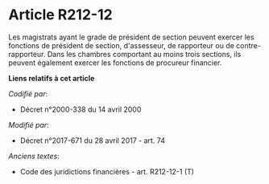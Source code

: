 # Article R212-12

Les magistrats ayant le grade de président de section peuvent exercer les fonctions de président de section, d'assesseur, de
rapporteur ou de contre-rapporteur. Dans les chambres comportant au moins trois sections, ils peuvent également exercer les
fonctions de procureur financier.

**Liens relatifs à cet article**

_Codifié par_:

  - Décret n°2000-338 du 14 avril 2000

_Modifié par_:

  - Décret n°2017-671 du 28 avril 2017 - art. 74

_Anciens textes_:

  - Code des juridictions financières - art. R212-12-1 (T)
